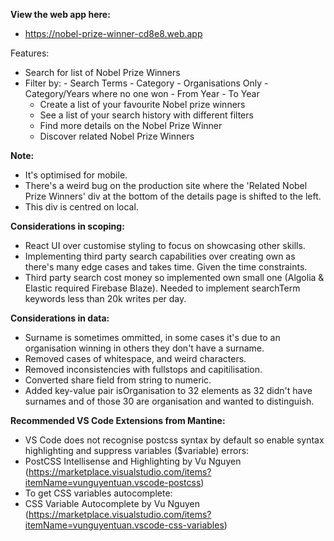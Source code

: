 **View the web app here:**
- https://nobel-prize-winner-cd8e8.web.app

Features:
- Search for list of Nobel Prize Winners
- Filter by:
      - Search Terms
      - Category
      - Organisations Only
      - Category/Years where no one won
      - From Year - To Year
  - Create a list of your favourite Nobel prize winners
  - See a list of your search history with different filters
  - Find more details on the Nobel Prize Winner
  - Discover related Nobel Prize Winners

**Note:**
- It's optimised for mobile.
- There's a weird bug on the production site where the 'Related Nobel Prize Winners' div at the bottom of the details page is shifted to the left.
- This div is centred on local.

**Considerations in scoping:**
- React UI over customise styling to focus on showcasing other skills.
- Implementing third party search capabilities over creating own as there's many edge cases and takes time. Given the time constraints.
- Third party search cost money so implemented own small one (Algolia & Elastic required Firebase Blaze). Needed to implement searchTerm keywords less than 20k writes per day.

**Considerations in data:**
- Surname is sometimes ommitted, in some cases it's due to an organisation winning in others they don't have a surname.
- Removed cases of whitespace, and weird characters.
- Removed inconsistencies with fullstops and capitilisation.
- Converted share field from string to numeric.
- Added key-value pair isOrganisation to 32 elements as 32 didn't have surnames and of those 30 are organisation and wanted to distinguish.

**Recommended VS Code Extensions from Mantine:**
- VS Code does not recognise postcss syntax by default so enable syntax highlighting and suppress variables ($variable) errors:
- PostCSS Intellisense and Highlighting by Vu Nguyen (https://marketplace.visualstudio.com/items?itemName=vunguyentuan.vscode-postcss)
- To get CSS variables autocomplete:
- CSS Variable Autocomplete by Vu Nguyen (https://marketplace.visualstudio.com/items?itemName=vunguyentuan.vscode-css-variables)
